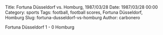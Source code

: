 Title: Fortuna Düsseldorf vs. Homburg, 1987/03/28
Date: 1987/03/28 00:00
Category: sports
Tags: football, football scores, Fortuna Düsseldorf, Homburg
Slug: fortuna-dusseldorf-vs-homburg
Author: carbonero


Fortuna Düsseldorf 1 - 0 Homburg
